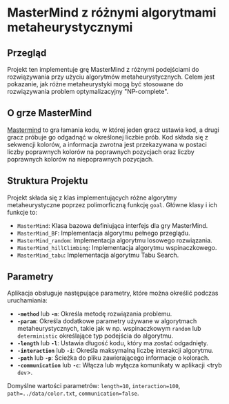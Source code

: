 # MasterMind z różnymi algorytmami metaheurystycznymi

## Przegląd

Projekt ten implementuje grę MasterMind z różnymi podejściami do rozwiązywania przy użyciu algorytmów metaheurystycznych. Celem jest pokazanie, jak różne metaheurystyki mogą być stosowane do rozwiązywania problem optymalizacyjny "NP-complete".

## O grze MasterMind

[Mastermind](https://en.wikipedia.org/wiki/Mastermind_(board_game)) to gra łamania kodu, w której jeden gracz ustawia kod, a drugi gracz próbuje go odgadnąć w określonej liczbie prób. Kod składa się z sekwencji kolorów, a informacja zwrotna jest przekazywana w postaci liczby poprawnych kolorów na poprawnych pozycjach oraz liczby poprawnych kolorów na niepoprawnych pozycjach.

## Struktura Projektu

Projekt składa się z klas implementujących różne algorytmy metaheurystyczne poprzez polimorficzną funkcję `goal`. Główne klasy i ich funkcje to:

- `MasterMind`: Klasa bazowa definiująca interfejs dla gry MasterMind.
- `MasterMind_BF`: Implementacja algorytmu pełnego przeglądu.
- `MasterMind_random`: Implementacja algorytmu losowego rozwiązania.
- `MasterMind_hillClimbing`: Implementacja algorytmu wspinaczkowego.
- `MasterMind_tabu`: Implementacja algorytmu Tabu Search.

## Parametry

Aplikacja obsługuje następujące parametry, które można określić podczas uruchamiania:

- **`-method`** lub **`-m`**: Określa metodę rozwiązania problemu.
- **`-param`**: Określa dodatkowe parametry używane w algorytmach metaheurystycznych, takie jak w np. wspinaczkowym `random` lub `deterministic` określające typ podejścia do algorytmu.
- **`-length`** lub **`-l`**: Ustawia długość kodu, który ma zostać odgadnięty.
- **`-interaction`** lub **`-i`**: Określa maksymalną liczbę interakcji algorytmu.
- **`-path`** lub **`-p`**: Ścieżka do pliku zawierającego informacje o kolorach.
- **`-communication`** lub **`-c`**: Włącza lub wyłącza komunikaty w aplikacji <tryb `dev`>.

Domyślne wartości parametrów: `length=10`, `interaction=100`, `path=../data/color.txt`, `communication=false`.
